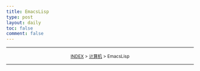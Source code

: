 ```yaml
---
title: EmacsLisp
type: post
layout: daily
toc: false
comment: false
---
```

---
<small><center>[INDEX](/gknows/wikimap) > [计算机](/gknows/计算机) > EmacsLisp</center></small>

---
